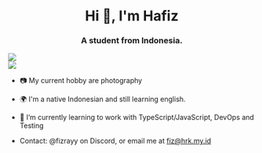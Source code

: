 <h1 align="center">Hi 👋, I'm Hafiz</h1>
<h3 align="center">A student from Indonesia.</h3>

![](https://github-readme-stats.vercel.app/api?username=hfzrk&theme=dark&hide_border=true&include_all_commits=true&count_private=true)<br/>
![](https://nirzak-streak-stats.vercel.app/?user=hfzrk&theme=dark&hide_border=true)<br/>

- 📷 My current hobby are photography 

- 🌍 I'm a native Indonesian and still learning english.

- 🌱 I’m currently learning to work with TypeScript/JavaScript, DevOps and Testing

- Contact: @fizrayy on Discord, or email me at fiz@hrk.my.id
